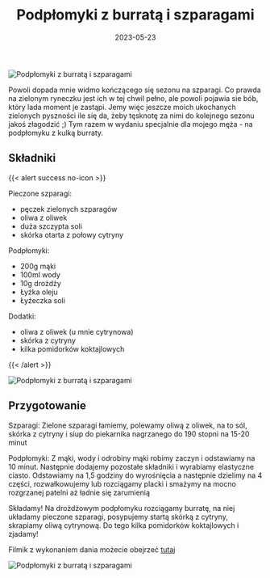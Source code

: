 ﻿---
title: "Podpłomyki z burratą i szparagami"
date: 2023-05-23
categories:
- dania główne
tags:
- szparagi
- burrata
- podpłomyk
- wegetariańskie
thumbnailImagePosition: "top"
---
![Podpłomyki z burratą i szparagami](/img/Podplomyki-z-burrata-i-szparagami/Podplomyki-z-burrata-i-szparagami-1.jpg)

Powoli dopada mnie widmo kończącego się sezonu na szparagi. Co prawda na zielonym ryneczku jest ich w tej chwil pełno, ale powoli pojawia sie bób, który lada moment je zastąpi. Jemy więc jeszcze moich ukochanych zielonych pyszności ile się da, żeby tęsknotę za nimi do kolejnego sezonu jakoś złagodzić ;) Tym razem w wydaniu specjalnie dla mojego męża - na podpłomyku z kulką burraty.

<!--more-->

## Składniki
{{< alert success no-icon >}}

Pieczone szparagi:
- pęczek zielonych szparagów
- oliwa z oliwek
- duża szczypta soli
- skórka otarta z połowy cytryny

Podpłomyki:
- 200g mąki
- 100ml wody
- 10g drożdży
- Łyżka oleju
- Łyżeczka soli

Dodatki:
- oliwa z oliwek (u mnie cytrynowa)
- skórka z cytryny
- kilka pomidorków koktajlowych

{{< /alert >}}

![Podpłomyki z burratą i szparagami](/img/Podplomyki-z-burrata-i-szparagami/Podplomyki-z-burrata-i-szparagami-3.jpg)

## Przygotowanie

Szparagi:
Zielone szparagi łamiemy, polewamy oliwą z oliwek, na to sól, skórka z cytryny i siup do piekarnika nagrzanego do 190 stopni na 15-20 minut

Podpłomyki:
Z mąki, wody i odrobiny mąki robimy zaczyn i odstawiamy na 10 minut. Następnie dodajemy pozostałe składniki i wyrabiamy elastyczne ciasto. Odstawiamy na 1,5 godziny do wyrośnięcia a następnie dzielimy na 4 części, rozwałkowujemy lub rozciągamy placki i smażymy na mocno rozgrzanej patelni aż ładnie się zarumienią

Składamy!
Na drożdżowym podpłomyku rozciągamy burratę, na niej układamy pieczone szparagi, posypujemy startą skórką z cytryny, skrapiamy oliwą cytrynową. Do tego kilka pomidorków koktajlowych i zjadamy!

Filmik z wykonaniem dania możecie obejrzeć [tutaj](https://www.instagram.com/reel/Csk41mHJNuF/?utm_source=ig_web_copy_link&igshid=MmJiY2I4NDBkZg==)

![Podpłomyki z burratą i szparagami](/img/Podplomyki-z-burrata-i-szparagami/Podplomyki-z-burrata-i-szparagami-2.jpg)
